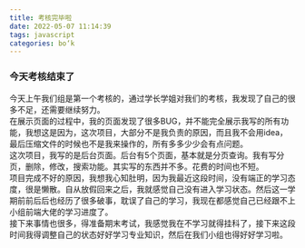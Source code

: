 ```yaml
---
title: 考核完毕啦
date: 2022-05-07 11:14:39
tags: javascript
categories: bo‘k
---
```


<!--more-->

### 今天考核结束了

今天上午我们组是第一个考核的，通过学长学姐对我们的考核，我发现了自己的很多不足，还需要继续努力。  
在展示页面的过程中，我的页面发现了很多BUG，并不能完全展示我写的所有功能，我想这是因为，这次项目，大部分不是我负责的原因，而且我不会用idea，最后压缩文件的时候也不是我来操作的，所有多多少少会有点问题。  
这次项目，我写的是后台页面。后台有5个页面，基本就是分页查询。我有写分页，删除，修改，搜索功能。其实写的东西并不多。花费的时间也不短。  
项目完成不好的原因，我想我心知肚明，因为我最近这段时间，没有端正的学习态度，很是懒散。自从放假回来之后，我就感觉自己没有进入学习状态。然后这一学期前前后后也经历了很多破事，耽误了自己的学习，我现在都感觉自己已经跟不上小组前端大佬的学习进度了。  
接下来事情也很多，得准备期末考试，我感觉我在不学习就得挂科了，接下来这段时间我得调整自己的状态好好学习专业知识，然后在我们小组也得好好学习啦。